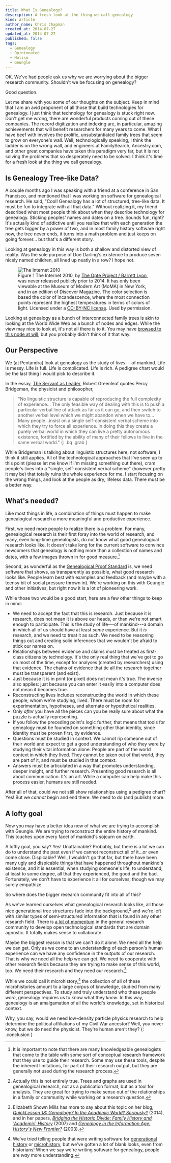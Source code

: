 ```yaml
---
title: What Is Genealogy?
description: A fresh look at the thing we call genealogy
kind: article
author_name: Chris Chapman
created_at: 2014-07-27
updated_at: 2014-07-27
published: false
tags:
  - Genealogy
  - Opinionated
  - Holism
  - Geungle
---
```


OK. We've had people ask us why we are worrying about the bigger research
community. Shouldn't we be focusing on genealogy?

Good question.

Let me share with you some of our thoughts on the subject. Keep in mind that I
am an avid proponent of all those that build technologies for genealogy. I just
think that technology for genealogy is stuck right now. Don't get me wrong,
there are wonderful products coming out of these companies. The record
digitization and indexing are, in particular, amazing achievements that will
benefit researchers for many years to come. What I have beef with involves the
prolific, unsubstantiated family trees that seem to grow on everyone's wall.
Well, technologically speaking, I think the ladder is on the wrong wall, and
engineers at FamilySearch, Ancestry.com, and other great companies have taken
this paradigm very far, but it is not solving the problems that so desperately
need to be solved. I think it's time for a fresh look at the thing we call
genealogy.

<!--MORE-->

## Is Genealogy Tree-like Data?

A couple months ago I was speaking with a friend at a conference in San
Francisco, and mentioned that I was working on software for genealogical
research. He said, "Cool! Genealogy has a lot of structured, tree-like data.
It must be fun to integrate with all that data." Without realizing it, my
friend described what most people think about when they describe technology for
genealogy. Sticking peoples' names and dates on a tree. Sounds fun, right? It's
actually kind of addictive until you realize that with each generation the tree
gets bigger by a power of two, and in most family history software right now,
the tree never ends, it turns into a math problem and just keeps on going
forever... but that's a different story.

Looking at genealogy in this way is both a shallow and distorted view of
reality. Was the sole purpose of Doe Darling's existence to produce seven
nicely named children, all lined up neatly in a row? I hope not.

<figure id="internetmap" class="img" prefix="dc: http://purl.org/dc/terms/ cc: http://creativecommons.org/ns#" about="<%= url_for(@item) %>opte-2010_620.png">
  <img src="opte-2010_620.png" alt="The Internet 2010" class="static framed" />
  <figcaption class="small">
    <span class="bold">Figure 1</span>
    <span property="dc:title">The Internet 2010</span>,
    by
    <a href="http://www.opte.org/" property="cc:attributionName" rel="cc:attributeURL dc:creator">The Opte Project / Barrett Lyon</a>,
    <span property="dc:description">
      was never released publicly prior to 2014. It has only been
      viewable at the Museum of Modern Art (MoMA) in New York, and in an
      edition of Discover Magazine. The color selection is based the color of
      incandescence, where the most connection points represent the highest
      temperatures in terms of colors of light.
    </span>
    Licensed under a
    <a rel="license" href="http://creativecommons.org/licenses/by-nc/4.0/"><abbr>CC-BY-NC</abbr> license</a>. Used by permission.
  </figcaption>
</figure>

Looking at genealogy as a bunch of interconnected family trees is akin to
looking at the World Wide Web as a bunch of nodes and edges. While the view may
nice to look at, it's not all there is to it. You may have [browsed to this
node at will](http://www.w3.org/Proposal.html), but you probably didn't think
of it that way.

## Our Perspective

We (at Pentandra) look at genealogy as the study of _lives_---of mankind.
Life is messy. Life is full. Life is complicated. Life is rich. A pedigree
chart would be the last thing I would pick to describe it.

In the essay, [The Servant as Leader](https://greenleaf.org/what-is-servant-leadership/),
Robert Greenleaf quotes Percy Bridgeman, the physicist and philosopher,

> "No linguistic structure is capable of reproducing the full complexity of
> experience... The only feasible way of dealing with this is to push a
> particular verbal line of attack as far as it can go, and then switch to
> another verbal level which we might abandon when we have to... Many
> people...insist on a single self-consistent verbal scheme into which they try
> to force all experience. In doing this they create a purely verbal world in
> which they can live a pretty autonomous existence, fortified by the ability
> of many of their fellows to live in the same verbal world."
{: .bq .grab }

While Bridgeman is talking about linguistic structures here, not software, I
think it still applies. All of the technological approaches that I've seen up
to this point (please let me know if I'm missing something out there), cram
people's lives into a "single, self-consistent verbal scheme" (however pretty
it may be) that totally ruins the whole experience for me. I start focusing on
the wrong things, and look at the people as dry, lifeless data. There must be a
better way.

## What's needed?

Like most things in life, a combination of things must happen to make
genealogical research a more meaningful and productive experience.

First, we need more people to realize there is a problem. For many,
genealogical research is their first foray into the world of research, and
many, even long-time genealogists, do not know what good genealogical research
looks like. It doesn't take long for the current software to convince newcomers
that genealogy is nothing more than a collection of names and dates, with a few
images thrown in for good measure.[^caveat]

Second, as wonderful as the [Genealogical Proof
Standard](http://www.bcgcertification.org/resources/standard.html) is, we need
software that shows, as transparently as possible, what good research looks
like. People learn best with examples and feedback (and maybe with a teensy bit
of social pressure thrown in). We're working on this with Geungle and other
initiatives, but right now it is a lot of pioneering work.

While those two would be a good start, here are a few other things to keep in
mind:

* We need to accept the fact that this is research. Just because it is
  research, does not mean it is above our heads, or than we're not smart enough
  to participate. This is the study of life---of mankind---a domain in which all
  of us should have at least _some_ experience. But it _is_ research, and we
  need to treat it as such. We need to be reasoning things out and creating
  solid inferences that we wouldn't be afraid to stick our names on.
* Relationships between evidence and claims must be treated as first-class
  citizens by technology. It's the only real thing that we've got to go on most
  of the time, except for analyses (created by researchers) using that
  evidence. The chains of evidence that tie all the research together must be
  transparent (and exist).
* Just because it is in print (or pixel) does not mean it's true. The inverse
  also applies: just because you can enter it easily into a computer does not
  mean it becomes true.
* Reconstructing lives includes reconstructing the world in which these people,
  whom we're studying, lived. There must be room for experimentation,
  hypotheses, and alternate or hypothetical realities.
* Only _after_ you have all the pieces can you be really sure about what the
  puzzle is actually representing.
* If you follow the preceding point's logic further, that means that tools for
  genealogy must be founded on something other than identity, since identity
  must be proven first, by evidence.
* Questions must be studied in context. We cannot rip someone out of their
  world and expect to get a good understanding of who they were by studying
  their vital information alone. People are part of the world context in which
  they lived. They cannot be taken out of that world, they are part of it, and
  must be studied in that context.
* Answers must be articulated in a way that promotes understanding, deeper
  insight, and further research. Presenting good research is all about
  communication. It's an art. While a computer can help make this process
  easier, humans are still needed.

After all of that, could we not still show relationships using a pedigree
chart? Yes! But we _cannot_ begin and end there. We need to do (and publish)
more.

## A lofty goal

Now you may have a better idea now of what we are trying to accomplish with
Geungle. We are trying to reconstruct the entire history of mankind. This
touches upon every facet of mankind's sojourn on earth.

A loftly goal, you say? Yes! Unattainable? Probably, but there is a lot we can
do to understand the past even if we cannot reconstruct all of it...or even
  come close. Dispicable? Well, I wouldn't go that far, but there have been
  many ugly and dispicable things that have happened throughout mankind's
  existence, and it is essential, when studying someone's life, to understand,
  at least to some degree, all that they experienced, the good and the bad.
  Fortunately, we don't have to experience it all for ourselves, though we may
  surely empathize.

So where does the bigger research community fit into all of this?

As we've learned ourselves what genealogical research looks like, all those
nice generational tree structures fade into the background,[^analysis-trees]
and we're left with similar types of semi-structured information that is found
in any other research field. There is [a lot of
momentum](/blog/heading-to-oai8/) in the general research community to develop
open technological standards that are domain agnostic. It totally makes sense
to collaborate.
  
Maybe the biggest reason is that we can't do it alone. We need all the help we
can get. Only as we come to an understanding of each person's human experience
can we have any confidence in the outputs of our research. That is why we need
all the help we can get. We need to cooperate with other research fields
because they are trying to make sense of this world, too. We need their
research and they need our research.[^ee]

While we could call it microhistory,[^life] the collection of all of these
microhistories amount to a large corpus of knowledge, studied from many
different perspectives. To study and truly understand who these people _were_,
genealogy requires us to know what they _knew_. In this way, genealogy is an
amalgamation of all the world's knowledge, set in historical context. 

Why, you say, would we need low-density particle physics research to help
determine the political affiliations of my Civil War ancestor? Well, you never
know, but we do need the physicist. They're human aren't they?
{: .conclusion }

[^life]: 
    We've tried telling people that were writing software for [generational
    history](/blog/thoughts-about-rootstech-2012#what-is-a-user) or
    [microhistory](http://en.wikipedia.org/wiki/Microhistory), but we've gotten
    a lot of blank looks, even from historians! When we say we're writing
    software for genealogy, people are _way_ more understanding.

[^caveat]: 
    It is important to note that there are many knowledgeable genealogists that
    come to the table with some sort of conceptual research framework that they
    use to guide their research. Some may use these tools, despite the inherent
    limitations, for part of their research output, but they are generally not
    used during the research process.

[^analysis-trees]:
    Actually this is not entirely true. Trees and graphs are used in
    genealogical research, not as a publication format, but as a tool for
    analysis. They are great for trying to make sense out of the relationships
    in a family or community while working on a research question.

[^ee]:
    Elizabeth Shown Mills has more to say about this topic on her blog,
    [_QuickLesson 18: Genealogy? In the Academic World? Seriously?_](https://www.evidenceexplained.com/content/quicklesson-18-genealogy-academic-world-seriously) (2014),
    and in her papers, [_Bridging the Historic Divide: Family History and 'Academic'    History_](http://www.historicpathways.com/download/bridghisdivideivide.pdf) (2007)
    and [_Genealogy in the Information Age: History's New Frontier?_](http://www.historicpathways.com/download/genininfoage.pdf) (2003).
